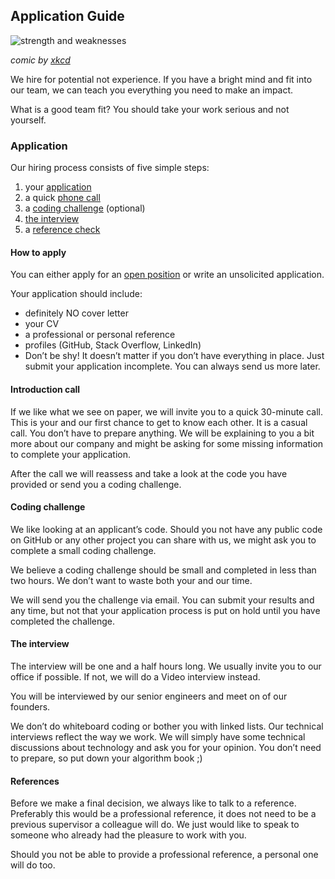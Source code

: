 ## Application Guide

![strength and weaknesses](https://imgs.xkcd.com/comics/strengths_and_weaknesses.png)

_comic by [xkcd](https://xkcd.com/1545/)_ 

We hire for potential not experience. If you have a bright mind and fit into our team,
we can teach you everything you need to make an impact.

What is a good team fit? You should take your work serious and not yourself.

### Application

Our hiring process consists of five simple steps:

1.  your [application](#how-to-apply)
2.  a quick [phone call](#introduction-call)
3.  a [coding challenge](#coding-challenge) (optional)
4.  [the interview](#the-interview)
5.  a [reference check](#references)

#### How to apply

You can either apply for an [open position](https://voiio.de/karriere/) or write an
unsolicited application.

Your application should include:

-   definitely NO cover letter
-   your CV
-   a professional or personal reference
-   profiles (GitHub, Stack Overflow, LinkedIn)
-   Don’t be shy! It doesn’t matter if you don’t have everything in place.
    Just submit your application incomplete. You can always send us more later.

#### Introduction call

If we like what we see on paper, we will invite you to a quick 30-minute call. This is
your and our first chance to get to know each other. It is a casual call. You don’t have
to prepare anything. We will be explaining to you a bit more about our company and might
be asking for some missing information to complete your application.

After the call we will reassess and take a look at the code you have provided or send
you a coding challenge.

#### Coding challenge

We like looking at an applicant’s code. Should you not have any public code on GitHub or
any other project you can share with us, we might ask you to complete a small coding
challenge.

We believe a coding challenge should be small and completed in less than two hours. We
don’t want to waste both your and our time.

We will send you the challenge via email. You can submit your results and any time, but
not that your application process is put on hold until you have completed the challenge.

#### The interview

The interview will be one and a half hours long. We usually invite you to our office if
possible. If not, we will do a Video interview instead.

You will be interviewed by our senior engineers and meet on of our founders.

We don’t do whiteboard coding or bother you with linked lists. Our technical interviews
reflect the way we work. We will simply have some technical discussions about technology
and ask you for your opinion. You don’t need to prepare, so put down your algorithm book
;)

#### References

Before we make a final decision, we always like to talk to a reference. Preferably this
would be a professional reference, it does not need to be a previous supervisor a
colleague will do. We just would like to speak to someone who already had the pleasure
to work with you.

Should you not be able to provide a professional reference, a personal one will do too.
